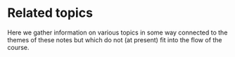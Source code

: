 # Related topics

Here we gather information on various topics in some way connected to the themes of these notes but which do not (at present) fit into the flow of the course.

